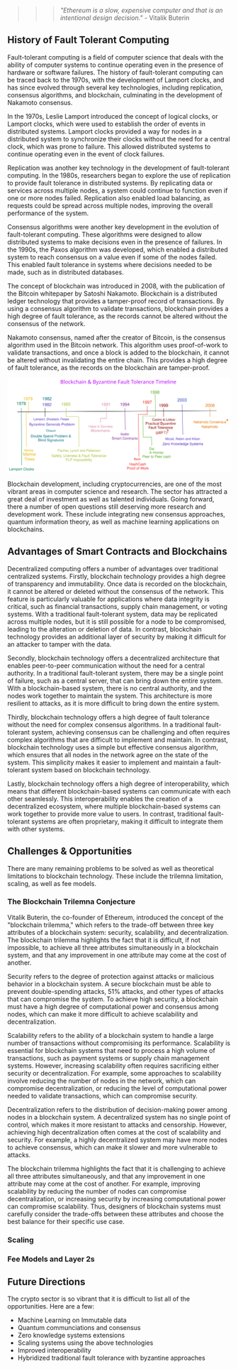 >>> *"Ethereum is a slow, expensive computer and that is an intentional design decision."* - Vitalik Buterin

## History of Fault Tolerant Computing
Fault-tolerant computing is a field of computer science that deals with the ability of computer systems to continue operating even in the presence of hardware or software failures. The history of fault-tolerant computing can be traced back to the 1970s, with the development of Lamport clocks, and has since evolved through several key technologies, including replication, consensus algorithms, and blockchain, culminating in the development of Nakamoto consensus.

In the 1970s, Leslie Lamport introduced the concept of logical clocks, or Lamport clocks, which were used to establish the order of events in distributed systems. Lamport clocks provided a way for nodes in a distributed system to synchronize their clocks without the need for a central clock, which was prone to failure. This allowed distributed systems to continue operating even in the event of clock failures.

Replication was another key technology in the development of fault-tolerant computing. In the 1980s, researchers began to explore the use of replication to provide fault tolerance in distributed systems. By replicating data or services across multiple nodes, a system could continue to function even if one or more nodes failed. Replication also enabled load balancing, as requests could be spread across multiple nodes, improving the overall performance of the system.

Consensus algorithms were another key development in the evolution of fault-tolerant computing. These algorithms were designed to allow distributed systems to make decisions even in the presence of failures. In the 1990s, the Paxos algorithm was developed, which enabled a distributed system to reach consensus on a value even if some of the nodes failed. This enabled fault tolerance in systems where decisions needed to be made, such as in distributed databases.

The concept of blockchain was introduced in 2008, with the publication of the Bitcoin whitepaper by Satoshi Nakamoto. Blockchain is a distributed ledger technology that provides a tamper-proof record of transactions. By using a consensus algorithm to validate transactions, blockchain provides a high degree of fault tolerance, as the records cannot be altered without the consensus of the network.

Nakamoto consensus, named after the creator of Bitcoin, is the consensus algorithm used in the Bitcoin network. This algorithm uses proof-of-work to validate transactions, and once a block is added to the blockchain, it cannot be altered without invalidating the entire chain. This provides a high degree of fault tolerance, as the records on the blockchain are tamper-proof.

<div align="center"><img src="./bft_timeline.svg"></img></div>

Blockchain development, including cryptocurrencies, are one of the most vibrant areas in computer science and research. The sector has attracted a great deal of investment as well as talented individuals. Going forward, there a number of open questions still deserving more research and development work. These include integrating new consensus approaches, quantum information theory, as well as machine learning applications on blockchains.

## Advantages of Smart Contracts and Blockchains

Decentralized computing offers a number of advantages over traditional centralized systems. Firstly, blockchain technology provides a high degree of transparency and immutability. Once data is recorded on the blockchain, it cannot be altered or deleted without the consensus of the network. This feature is particularly valuable for applications where data integrity is critical, such as financial transactions, supply chain management, or voting systems. With a traditional fault-tolerant system, data may be replicated across multiple nodes, but it is still possible for a node to be compromised, leading to the alteration or deletion of data. In contrast, blockchain technology provides an additional layer of security by making it difficult for an attacker to tamper with the data.

Secondly, blockchain technology offers a decentralized architecture that enables peer-to-peer communication without the need for a central authority. In a traditional fault-tolerant system, there may be a single point of failure, such as a central server, that can bring down the entire system. With a blockchain-based system, there is no central authority, and the nodes work together to maintain the system. This architecture is more resilient to attacks, as it is more difficult to bring down the entire system.

Thirdly, blockchain technology offers a high degree of fault tolerance without the need for complex consensus algorithms. In a traditional fault-tolerant system, achieving consensus can be challenging and often requires complex algorithms that are difficult to implement and maintain. In contrast, blockchain technology uses a simple but effective consensus algorithm, which ensures that all nodes in the network agree on the state of the system. This simplicity makes it easier to implement and maintain a fault-tolerant system based on blockchain technology.

Lastly, blockchain technology offers a high degree of interoperability, which means that different blockchain-based systems can communicate with each other seamlessly. This interoperability enables the creation of a decentralized ecosystem, where multiple blockchain-based systems can work together to provide more value to users. In contrast, traditional fault-tolerant systems are often proprietary, making it difficult to integrate them with other systems.

## Challenges & Opportunities

There are many remaining problems to be solved as well as theoretical limitations to blockchain technology. These include the trilemna limitation, scaling, as well as fee models.

### The Blockchain Trilemna Conjecture 

Vitalik Buterin, the co-founder of Ethereum, introduced the concept of the "blockchain trilemma," which refers to the trade-off between three key attributes of a blockchain system: security, scalability, and decentralization. The blockchain trilemma highlights the fact that it is difficult, if not impossible, to achieve all three attributes simultaneously in a blockchain system, and that any improvement in one attribute may come at the cost of another.

Security refers to the degree of protection against attacks or malicious behavior in a blockchain system. A secure blockchain must be able to prevent double-spending attacks, 51% attacks, and other types of attacks that can compromise the system. To achieve high security, a blockchain must have a high degree of computational power and consensus among nodes, which can make it more difficult to achieve scalability and decentralization.

Scalability refers to the ability of a blockchain system to handle a large number of transactions without compromising its performance. Scalability is essential for blockchain systems that need to process a high volume of transactions, such as payment systems or supply chain management systems. However, increasing scalability often requires sacrificing either security or decentralization. For example, some approaches to scalability involve reducing the number of nodes in the network, which can compromise decentralization, or reducing the level of computational power needed to validate transactions, which can compromise security.

Decentralization refers to the distribution of decision-making power among nodes in a blockchain system. A decentralized system has no single point of control, which makes it more resistant to attacks and censorship. However, achieving high decentralization often comes at the cost of scalability and security. For example, a highly decentralized system may have more nodes to achieve consensus, which can make it slower and more vulnerable to attacks.

The blockchain trilemma highlights the fact that it is challenging to achieve all three attributes simultaneously, and that any improvement in one attribute may come at the cost of another. For example, improving scalability by reducing the number of nodes can compromise decentralization, or increasing security by increasing computational power can compromise scalability. Thus, designers of blockchain systems must carefully consider the trade-offs between these attributes and choose the best balance for their specific use case.

### Scaling

### Fee Models and Layer 2s

## Future Directions

The crypto sector is so vibrant that it is difficult to list all of the opportunities. Here are a few:
* Machine Learning on Immutable data
* Quantum communciations and consensus
* Zero knowledge systems extensions
* Scaling systems using the above technologies
* Improved interoperability
* Hybridized traditional fault tolerance with byzantine approaches
